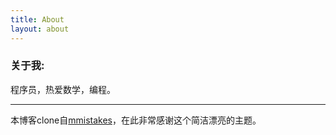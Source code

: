 ```yaml
---
title: About
layout: about
---
```


### 关于我:

程序员，热爱数学，编程。  

<!-- ### 联系方式： -->

<!-- <p><a href="http://weibo.com/2491616324/profile?" target="_blank" style="margin-left:-5px;"><img src="http://www.weibo.com/favicon.ico" alt="进入新浪微博" width="20"/></a><a target="_blank" href="http://wpa.qq.com/msgrd?v=3&uin=657006463&site=qq&menu=yes"><img border="0" src="http://wpa.qq.com/pa?p=2:657006463:52" alt="点击这里给我发消息" title="点击这里给我发消息" width="20"/></a></p> -->
<!-- GitHub : [{{ site.author.github }}](http://github.com/{{ site.author.github }})   -->
<!-- WeiBo : [{{ site.author.sinaweibo }}](http://weibo.com/zhenglinj )   -->
<!-- QQ : [{{ site.author.qq }}](http://wpa.qq.com/msgrd?v=3&uin=657006463&site=qq&menu=yes )   -->
<!-- Email : [{{ site.author.email }}](mailto:{{ site.author.email }})   -->

----

本博客clone自[mmistakes](https://github.com/mmistakes/jekyll-theme-basically-basic)，在此非常感谢这个简洁漂亮的主题。
